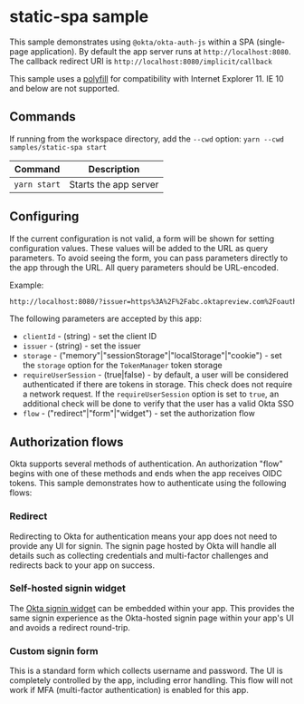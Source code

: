 # static-spa sample

This sample demonstrates using `@okta/okta-auth-js` within a SPA (single-page application). By default the app server runs at `http://localhost:8080`. The callback redirect URI is `http://localhost:8080/implicit/callback`

This sample uses a [polyfill](https://github.com/okta/okta-auth-js#browser-compatibility--polyfill) for compatibility with Internet Explorer 11. IE 10 and below are not supported.

## Commands

If running from the workspace directory, add the `--cwd` option: `yarn --cwd samples/static-spa start`

| Command               | Description                    |
| --------------------- | ------------------------------ |
| `yarn start`          | Starts the app server |

## Configuring

If the current configuration is not valid, a form will be shown for setting configuration values. These values will be added to the URL as query parameters. To avoid seeing the form, you can pass parameters directly to the app through the URL. All query parameters should be URL-encoded.

Example:

```html
http://localhost:8080/?issuer=https%3A%2F%2Fabc.oktapreview.com%2Foauth2%2Fdefault&clientId=01234567xcdfgC80h7
```

The following parameters are accepted by this app:

* `clientId` - (string) - set the client ID
* `issuer` - (string) - set the issuer
* `storage` - ("memory"|"sessionStorage"|"localStorage"|"cookie") - set the `storage` option for the `TokenManager` token storage
* `requireUserSession` - (true|false) - by default, a user will be considered authenticated if there are tokens in storage. This check does not require a network request. If the `requireUserSession` option is set to `true`, an additional check will be done to verify that the user has a valid Okta SSO
* `flow` - ("redirect"|"form"|"widget") - set the authorization flow

## Authorization flows

Okta supports several methods of authentication. An authorization "flow" begins with one of these methods and ends when the app receives OIDC tokens. This sample demonstrates how to authenticate using the following flows:

### Redirect

Redirecting to Okta for authentication means your app does not need to provide any UI for signin. The signin page hosted by Okta will handle all details such as collecting credentials and multi-factor challenges and redirects back to your app on success.

### Self-hosted signin widget

The [Okta signin widget](https://github.com/okta/okta-signin-widget) can be embedded within your app. This provides the same signin experience as the Okta-hosted signin page within your app's UI and avoids a redirect round-trip.

### Custom signin form

This is a standard form which collects username and password. The UI is completely controlled by the app, including error handling. This flow will not work if MFA (multi-factor authentication) is enabled for this app.
